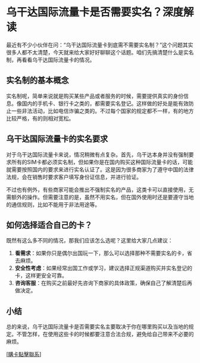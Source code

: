 # 乌干达国际流量卡是否需要实名？深度解读

最近有不少小伙伴在问：“乌干达国际流量卡到底需不需要实名制？”这个问题其实很多人都不太清楚，今天就来给大家好好聊聊这个话题。咱们先搞清楚什么是实名制，再看看乌干达国际流量卡的情况。

## 实名制的基本概念

实名制呢，简单来说就是购买某些产品或者服务的时候，需要提供真实的身份信息。像国内的手机卡、银行卡之类的，都需要实名登记。这样做的好处是能有效防止一些非法活动，比如电信诈骗之类的。不过每个国家的规定都不一样，有的地方比较严格，有的则相对宽松。

## 乌干达国际流量卡的实名要求

对于乌干达国际流量卡来说，情况稍微有点复杂。首先，乌干达本身并没有强制要求所有的SIM卡都必须实名制，但如果你是在国内购买这种国际流量卡的话，可能就需要按照国内的要求来进行实名认证了。这是因为很多商家为了遵守中国的法律法规，会在销售时要求客户填写身份证信息，并进行验证。

不过也有例外，有些商家可能会推出不强制实名的产品，这类卡可以直接使用，无需额外的操作。但需要注意的是，虽然不用实名，但在国外使用时还是要遵守当地的通信规则，比如不能用于非法用途等。

## 如何选择适合自己的卡？

既然有这么多不同的情况，那我们应该怎么选呢？这里给大家几点建议：

1. **看需求**：如果你只是偶尔出国玩一下，那么可以选择那种不需要实名的卡，省去麻烦。
2. **安全性考虑**：如果经常出国工作或学习，建议选择正规渠道购买并实名登记的卡，这样更安全可靠。
3. **咨询客服**：在购买之前最好先咨询下商家的具体政策，确保自己了解清楚后再做决定。

## 小结

总的来说，乌干达国际流量卡是否需要实名主要取决于你在哪里购买以及当地的规定。不管怎样，在使用这些卡的时候都要注意合法合规，避免给自己带来不必要的麻烦。

[[購卡點擊聯系](https://t.me/s/esim1088)]